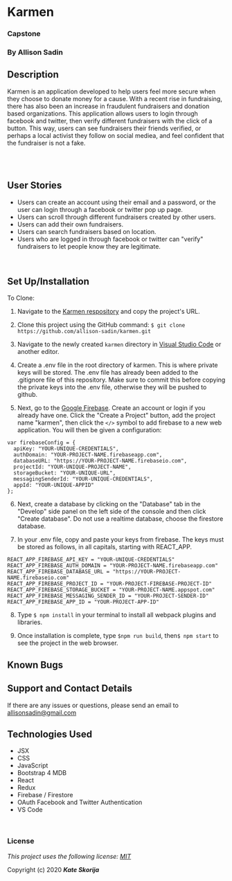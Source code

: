 # Karmen

### Capstone

### By Allison Sadin

## Description
Karmen is an application developed to help users feel more secure when they choose to donate money for a cause. With a recent rise in fundraising, there has also been an increase in fraudulent fundraisers and donation based organizations. This application allows users to login through facebook and twitter, then verify different fundraisers with the click of a button. This way, users can see fundraisers their friends verified, or perhaps a local activist they follow on social mediea, and feel confident that the fundraiser is not a fake. 

<br><br>

## User Stories
*  Users can create an account using their email and a password, or the user can login through a facebook or twitter pop up page.
*  Users can scroll through different fundraisers created by other users.
*  Users can add their own fundraisers.
*  Users can search fundraisers based on location.
*  Users who are logged in through facebook or twitter can "verify" fundraisers to let people know they are legitimate.
<br>

## Set Up/Installation

To Clone:

1.  Navigate to the [Karmen respository](https://github.com/allison-sadin/karmen) and copy the project's URL.

2. Clone this project using the GitHub command:
`$ git clone https://github.com/allison-sadin/karmen.git`

3. Navigate to the newly created `karmen` directory in [Visual Studio Code](https://code.visualstudio.com/) or another editor.

4. Create a .env file in the root directory of karmen. This is where private keys will be stored. The .env file has already been added to the .gitignore file of this repository. Make sure to commit this before copying the private keys into the .env file, otherwise they will be pushed to github.

5. Next, go to the [Google Firebase](https://firebase.google.com/). Create an account or login if you already have one. Click the "Create a Project" button, add the project name "karmen", then click the `</>` symbol to add firebase to a new web application. You will then be given a configuration: 
  ```
  var firebaseConfig = {
    apiKey: "YOUR-UNIQUE-CREDENTIALS",
    authDomain: "YOUR-PROJECT-NAME.firebaseapp.com",
    databaseURL: "https://YOUR-PROJECT-NAME.firebaseio.com",
    projectId: "YOUR-UNIQUE-PROJECT-NAME",
    storageBucket: "YOUR-UNIQUE-URL",
    messagingSenderId: "YOUR-UNIQUE-CREDENTIALS",
    appId: "YOUR-UNIQUE-APPID"
  };
  ```

6.  Next, create a database by clicking on the "Database" tab in the "Develop" side panel on the left side of the console and then click "Create database". Do not use a realtime database, choose the firestore database.

7. In your .env file, copy and paste your keys from firebase. The keys must be stored as follows, in all capitals, starting with REACT_APP.
  ```
  REACT_APP_FIREBASE_API_KEY = "YOUR-UNIQUE-CREDENTIALS"
  REACT_APP_FIREBASE_AUTH_DOMAIN = "YOUR-PROJECT-NAME.firebaseapp.com"
  REACT_APP_FIREBASE_DATABASE_URL = "https://YOUR-PROJECT-NAME.firebaseio.com"
  REACT_APP_FIREBASE_PROJECT_ID = "YOUR-PROJECT-FIREBASE-PROJECT-ID"
  REACT_APP_FIREBASE_STORAGE_BUCKET = "YOUR-PROJECT-NAME.appspot.com"
  REACT_APP_FIREBASE_MESSAGING_SENDER_ID = "YOUR-PROJECT-SENDER-ID"
  REACT_APP_FIREBASE_APP_ID = "YOUR-PROJECT-APP-ID"
  ```

8. Type `$ npm install` in your terminal to install all webpack plugins and libraries. 

9. Once installation is complete, type `$npm run build`, then`$ npm start` to see the project in the web browser.


## Known Bugs

## Support and Contact Details

If there are any issues or questions, please send an email to allisonsadin@gmail.com
<br>

## Technologies Used

*  JSX
*  CSS
*  JavaScript
*  Bootstrap 4 MDB
*  React
*  Redux
*  Firebase / Firestore
*  OAuth Facebook and Twitter Authentication
*  VS Code 

<br>

### License

*This project uses the following license: [MIT](https://opensource.org/licenses/MIT)*

Copyright (c) 2020 **_Kate Skorija_** 